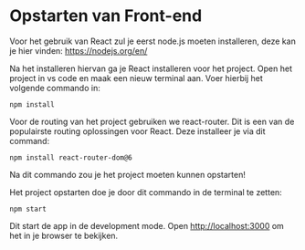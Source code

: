 # Opstarten van Front-end

Voor het gebruik van React zul je eerst node.js moeten installeren, deze kan je hier vinden: https://nodejs.org/en/ 

Na het installeren hiervan ga je React installeren voor het project. Open het project in vs code en maak een nieuw terminal aan. Voer hierbij het volgende commando in: 

```console 
npm install
```

Voor de routing van het project gebruiken we react-router. Dit is een van de populairste routing oplossingen voor React. Deze installeer je via dit command: 

```console
npm install react-router-dom@6
```

Na dit commando zou je het project moeten kunnen opstarten! 

Het project opstarten doe je door dit commando in de terminal te zetten: 

```console
npm start
```

Dit start de app in de development mode.
Open [http://localhost:3000](http://localhost:3000) om het in je browser te bekijken.
